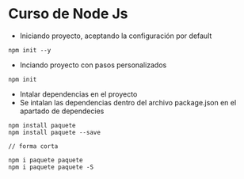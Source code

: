 # Curso de Node Js

- Iniciando proyecto, aceptando la configuración por default
```
npm init --y
```

- Inciando proyecto con pasos personalizados
```
npm init
```

- Intalar dependencias en el proyecto
- Se intalan las dependencias dentro del archivo package.json en el apartado de dependecies
```
npm install paquete
npm install paquete --save

// forma corta

npm i paquete paquete
npm i paquete paquete -S

```


